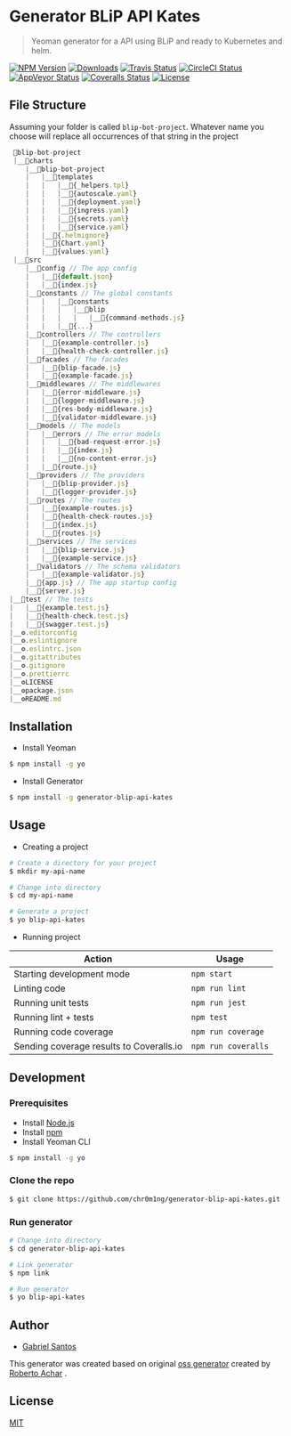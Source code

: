 # Generator BLiP API Kates

> Yeoman generator for a API using BLiP and ready to Kubernetes and helm.

[![NPM Version][npm-badge]][npm-url]
[![Downloads][npm-downloads-badge]][npm-downloads-url]
[![Travis Status][travis-badge]][travis-url]
[![CircleCI Status][circleci-badge]][circleci-url]
[![AppVeyor Status][appveyor-badge]][appveyor-url]
[![Coveralls Status][coveralls-badge]][coveralls-url]
[![License][license-badge]][license-url]

## File Structure

Assuming your folder is called `blip-bot-project`.
Whatever name you choose will replace all occurrences of that string in the project

```js
 📁blip-bot-project
 |__📁charts
    |__📁blip-bot-project
    |   |__📁templates
    |   |   |__📃{_helpers.tpl}
    |   |   |__📃{autoscale.yaml}
    |   |   |__📃{deployment.yaml}
    |   |   |__📃{ingress.yaml}
    |   |   |__📃{secrets.yaml}
    |   |   |__📃{service.yaml}
    |   |__📃{.helmignore}
    |   |__📃{Chart.yaml}
    |   |__📃{values.yaml}
 |__📁src
    |__📁config // The app config
    |   |__📃{default.json}
    |   |__📃{index.js}
    |__📁constants // The global constants
    |   |   |__📁constants
    |   |   |   |__📁blip
    |   |   |   |   |__📃{command-methods.js}
    |   |   |__📃{...}
    |__📁controllers // The controllers
    |   |__📃{example-controller.js}
    |   |__📃{health-check-controller.js}
    |__📁facades // The facades
    |   |__📃{blip-facade.js}
    |   |__📃{example-facade.js}
    |__📁middlewares // The middlewares
    |   |__📃{error-middleware.js}
    |   |__📃{logger-middleware.js}
    |   |__📃{res-body-middleware.js}
    |   |__📃{validator-middleware.js}
    |__📁models // The models
    |   |__📁errors // The error models
    |   |   |__📃{bad-request-error.js}
    |   |   |__📃{index.js}
    |   |   |__📃{no-content-error.js}
    |   |__📃{route.js}
    |__📁providers // The providers
    |   |__📃{blip-provider.js}
    |   |__📃{logger-provider.js}
    |__📁routes // The routes
    |   |__📃{example-routes.js}
    |   |__📃{health-check-routes.js}
    |   |__📃{index.js}
    |   |__📃{routes.js}
    |__📁services // The services
    |   |__📃{blip-service.js}
    |   |__📃{example-service.js}
    |__📁validators // The schema validators
    |   |__📃{example-validator.js}
    |__📃{app.js} // The app startup config
    |__📃{server.js}
|__📁test // The tests
|   |__📃{example.test.js}
|   |__📃{health-check.test.js}
|   |__📃{swagger.test.js}
|__⚙️.editorconfig
|__⚙️.eslintignore
|__⚙️.eslintrc.json
|__⚙️.gitattributes
|__⚙️.gitignore
|__⚙️.prettierrc
|__⚙️LICENSE
|__⚙️package.json
|__⚙️README.md
```

## Installation

-   Install Yeoman

```bash
$ npm install -g yo
```

-   Install Generator

```bash
$ npm install -g generator-blip-api-kates
```

## Usage

-   Creating a project

```bash
# Create a directory for your project
$ mkdir my-api-name

# Change into directory
$ cd my-api-name

# Generate a project
$ yo blip-api-kates
```

-   Running project

| Action                                   | Usage               |
| ---------------------------------------- | ------------------- |
| Starting development mode                | `npm start`         |
| Linting code                             | `npm run lint`      |
| Running unit tests                       | `npm run jest`      |
| Running lint + tests                     | `npm test`          |
| Running code coverage                    | `npm run coverage`  |
| Sending coverage results to Coveralls.io | `npm run coveralls` |

## Development

### Prerequisites

-   Install [Node.js](https://nodejs.org)
-   Install [npm](https://www.npmjs.com/)
-   Install Yeoman CLI

```bash
$ npm install -g yo
```

### Clone the repo

```bash
$ git clone https://github.com/chr0m1ng/generator-blip-api-kates.git
```

### Run generator

```bash
# Change into directory
$ cd generator-blip-api-kates

# Link generator
$ npm link

# Run generator
$ yo blip-api-kates
```

## Author

-   [Gabriel Santos](https://twitter.com/alitalvez)

This generator was created based on original [oss generator](https://github.com/robertoachar/generator-blip-api-kates) created by [Roberto Achar](https://twitter.com/robertoachar) .

## License

[MIT](https://github.com/chr0m1ng/generator-blip-api-kates/blob/master/LICENSE)

[npm-badge]: https://img.shields.io/npm/v/generator-blip-api-kates.svg
[npm-url]: https://www.npmjs.com/package/generator-blip-api-kates
[npm-downloads-badge]: https://img.shields.io/npm/dt/generator-blip-api-kates.svg
[npm-downloads-url]: https://www.npmjs.com/package/generator-blip-api-kates
[travis-badge]: https://travis-ci.org/chr0m1ng/generator-blip-api-kates.svg?branch=master
[travis-url]: https://travis-ci.org/chr0m1ng/generator-blip-api-kates
[circleci-badge]: https://circleci.com/gh/chr0m1ng/generator-blip-api-kates/tree/master.svg?style=shield
[circleci-url]: https://circleci.com/gh/chr0m1ng/generator-blip-api-kates
[appveyor-badge]: https://ci.appveyor.com/api/projects/status/github/chr0m1ng/generator-blip-api-kates?branch=master&svg=true
[appveyor-url]: https://ci.appveyor.com/project/chr0m1ng/generator-blip-api-kates
[coveralls-badge]: https://coveralls.io/repos/github/chr0m1ng/generator-blip-api-kates/badge.svg?branch=master
[coveralls-url]: https://coveralls.io/github/chr0m1ng/generator-blip-api-kates?branch=master
[license-badge]: https://img.shields.io/github/license/chr0m1ng/generator-blip-api-kates.svg
[license-url]: https://opensource.org/licenses/MIT
